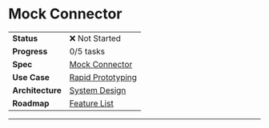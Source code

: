 # Mock Connector

| | |
|---|---|
| **Status** | ❌ Not Started |
| **Progress** | 0/5 tasks |
| **Spec** | [Mock Connector](../../../../products/anygpt/specs/README.md#provider-connectors) |
| **Use Case** | [Rapid Prototyping](../../../../products/anygpt/cases/rapid-prototyping.md) |
| **Architecture** | [System Design](../../architecture.md) |
| **Roadmap** | [Feature List](../../roadmap.md) |

---

